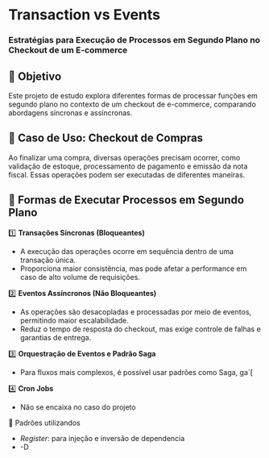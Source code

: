 # Transaction vs Events  
### Estratégias para Execução de Processos em Segundo Plano no Checkout de um E-commerce  

## 📌 Objetivo  
Este projeto de estudo explora diferentes formas de processar funções em segundo plano no contexto de um checkout de e-commerce, comparando abordagens síncronas e assíncronas.  

## 🚀 Caso de Uso: Checkout de Compras  
Ao finalizar uma compra, diversas operações precisam ocorrer, como validação de estoque, processamento de pagamento e emissão da nota fiscal. Essas operações podem ser executadas de diferentes maneiras.

## 🔄 Formas de Executar Processos em Segundo Plano  
1️⃣ **Transações Síncronas (Bloqueantes)**  
   - A execução das operações ocorre em sequência dentro de uma transação única.  
   - Proporciona maior consistência, mas pode afetar a performance em caso de alto volume de requisições.  

2️⃣ **Eventos Assíncronos (Não Bloqueantes)**  
   - As operações são desacopladas e processadas por meio de eventos, permitindo maior escalabilidade.  
   - Reduz o tempo de resposta do checkout, mas exige controle de falhas e garantias de entrega.  

3️⃣ **Orquestração de Eventos e Padrão Saga**  
   - Para fluxos mais complexos, é possível usar padrões como Saga, ga´[

4️⃣ **Cron Jobs**  
   - Não se encaixa no caso do projeto


📌 Padrões utilizandos
- *Register*: para injeção e inversão de dependencia
- -D
